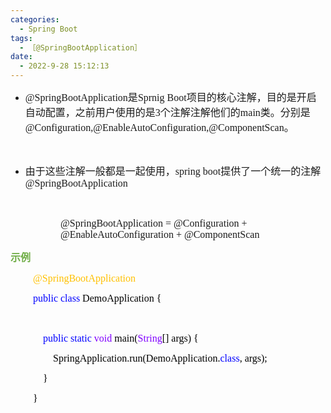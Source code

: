 ```yaml
---
categories:
  - Spring Boot
tags:
  - ［@SpringBootApplication］
date:
  - 2022-9-28 15:12:13
---
```


<ul style="list-style-type:disc">
    <li><span style="font-size:12.0pt"><span
                style="font-family:&quot;Comic Sans MS&quot;">@SpringBootApplication</span></span><span
            style="font-size:12.0pt"><span style="font-family:&quot;Microsoft YaHei UI&quot;">是</span></span><span
            style="font-size:12.0pt"><span style="font-family:&quot;Comic Sans MS&quot;">Sprnig Boot</span></span><span
            style="font-size:12.0pt"><span
                style="font-family:&quot;Microsoft YaHei UI&quot;">项目的核心注解，目的是开启自动配置，之前用户使用的是</span></span><span
            style="font-size:12.0pt"><span style="font-family:&quot;Comic Sans MS&quot;">3</span></span><span
            style="font-size:12.0pt"><span
                style="font-family:&quot;Microsoft YaHei UI&quot;">个注解注解他们的</span></span><span
            style="font-size:12.0pt"><span style="font-family:&quot;Comic Sans MS&quot;">main</span></span><span
            style="font-size:12.0pt"><span style="font-family:&quot;Microsoft YaHei UI&quot;">类。分别是</span></span><span
            style="font-size:12.0pt"><span
                style="font-family:&quot;Comic Sans MS&quot;">@Configuration,@EnableAutoConfiguration,@ComponentScan</span></span><span
            style="font-size:12.0pt"><span style="font-family:&quot;Microsoft YaHei UI&quot;">。</span></span></li>
</ul>
<p><span style="font-size:12.0pt"><span style="font-family:&quot;Microsoft YaHei UI&quot;">&nbsp;</span></span></p>
<ul style="list-style-type:disc">
    <li><span style="font-size:12.0pt"><span
                style="font-family:&quot;Microsoft YaHei UI&quot;">由于这些注解一般都是一起使用，</span></span><span
            style="font-size:12.0pt"><span style="font-family:&quot;Comic Sans MS&quot;">spring boot</span></span><span
            style="font-size:12.0pt"><span
                style="font-family:&quot;Microsoft YaHei UI&quot;">提供了一个统一的注解</span></span><span
            style="font-size:12.0pt"><span
                style="font-family:&quot;Comic Sans MS&quot;">@SpringBootApplication</span></span></li>
</ul>
<p><span style="font-size:12.0pt"><span style="font-family:SimSun">&nbsp;</span></span></p>
<p style="margin-left: 80px;"><span style="font-size:12.0pt"><span
            style="font-family:&quot;Comic Sans MS&quot;">@SpringBootApplication = @Configuration +
            @EnableAutoConfiguration + @ComponentScan</span></span></p>
<p><span style="font-size:12.0pt"><span style="font-family:&quot;Microsoft YaHei UI&quot;"><span
                style="color:#70ad47"><strong>示例</strong></span></span></span></p>
<p style="margin-left:36px"><span style="font-size:12.0pt"><span style="font-family:&quot;Comic Sans MS&quot;"><span
                style="color:#ffc000">@SpringBootApplication</span></span></span></p>
<p style="margin-left:36px"><span style="font-size:12.0pt"><span style="font-family:&quot;Comic Sans MS&quot;"><span
                style="color:blue">public</span>&nbsp;<span style="color:blue">class</span><span
                style="color:black">&nbsp;DemoApplication&nbsp;{</span></span></span></p>
<p style="margin-left:36px"><span style="font-size:12.0pt"><span
            style="font-family:&quot;Microsoft YaHei&quot;">&nbsp;</span></span></p>
<p style="margin-left:36px"><span style="font-size:12.0pt"><span
            style="font-family:&quot;Comic Sans MS&quot;">&nbsp;&nbsp;&nbsp;&nbsp;<span
                style="color:blue">public</span>&nbsp;<span style="color:blue">static</span>&nbsp;<span
                style="color:#8000ff">void</span><span style="color:black">&nbsp;main(</span><span
                style="color:#8000ff">String</span><span style="color:black">[]&nbsp;args)&nbsp;{</span></span></span>
</p>
<p style="margin-left:36px"><span style="font-size:12.0pt"><span style="font-family:&quot;Comic Sans MS&quot;"><span
                style="color:black">&nbsp;&nbsp;&nbsp;&nbsp;&nbsp;&nbsp;&nbsp;&nbsp;SpringApplication.run(DemoApplication.</span><span
                style="color:blue">class</span><span style="color:black">,&nbsp;args);</span></span></span></p>
<p style="margin-left:36px"><span style="font-size:12.0pt"><span style="font-family:&quot;Comic Sans MS&quot;"><span
                style="color:black">&nbsp;&nbsp;&nbsp;&nbsp;}</span></span></span></p>
<p style="margin-left:36px"><span style="font-size:12.0pt"><span style="font-family:&quot;Comic Sans MS&quot;"><span
                style="color:black">}</span></span></span></p>
